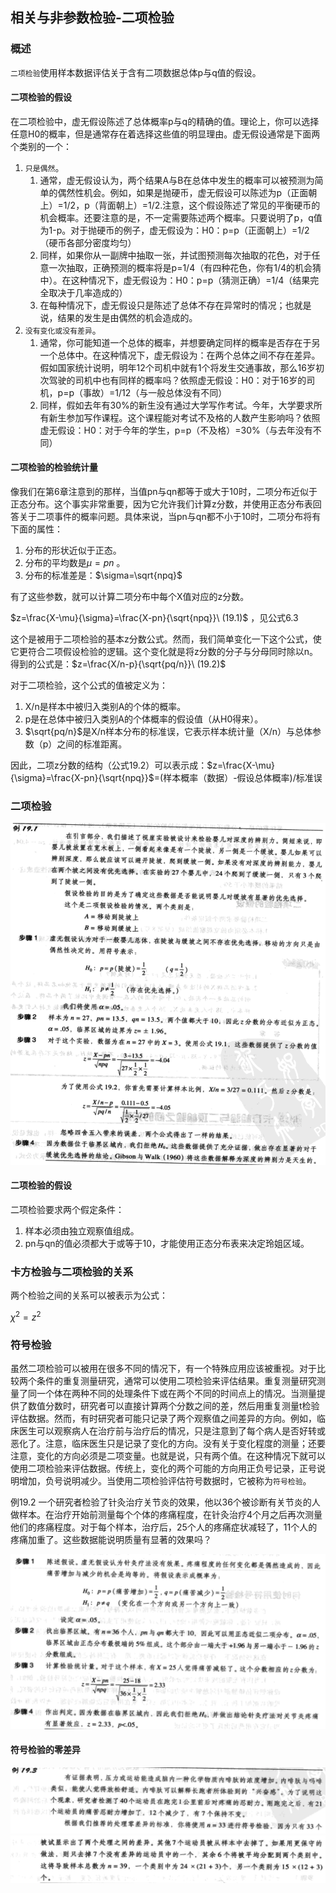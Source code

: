 ## 相关与非参数检验-二项检验
### 概述
`二项检验`使用样本数据评估关于含有二项数据总体p与q值的假设。

#### 二项检验的假设
在二项检验中，虚无假设陈述了总体概率p与q的精确的值。理论上，你可以选择任意H0的概率，但是通常存在着选择这些值的明显理由。虚无假设通常是下面两个类别的一个：

1. `只是偶然`。
   1. 通常，虚无假设认为，两个结果A与B在总体中发生的概率可以被预测为简单的偶然性机会。例如，如果是抛硬币，虚无假设可以陈述为p（正面朝上）=1/2，p（背面朝上）=1/2.注意，这个假设陈述了常见的平衡硬币的机会概率。还要注意的是，不一定需要陈述两个概率。只要说明了p，q值为1-p。对于抛硬币的例子，虚无假设为：H0：p=p（正面朝上）=1/2（硬币各部分密度均匀）
   2. 同样，如果你从一副牌中抽取一张，并试图预测每次抽取的花色，对于任意一次抽取，正确预测的概率将是p=1/4（有四种花色，你有1/4的机会猜中）。在这种情况下，虚无假设为：H0：p=p（猜测正确）=1/4（结果完全取决于几率造成的）
   3. 在每种情况下，虚无假设只是陈述了总体不存在异常时的情况；也就是说，结果的发生是由偶然的机会造成的。
2. `没有变化或没有差异`。 
   1. 通常，你可能知道一个总体的概率，并想要确定同样的概率是否存在于另一个总体中。在这种情况下，虚无假设为：在两个总体之间不存在差异。假如国家统计说明，明年12个司机中就有1个将发生交通事故，那么16岁初次驾驶的司机中也有同样的概率吗？依照虚无假设：H0：对于16岁的司机，p=p（事故）=1/12（与一般总体没有不同）
   2. 同样，假如去年有30%的新生没有通过大学写作考试。今年，大学要求所有新生参加写作课程。这个课程能对考试不及格的人数产生影响吗？依照虚无假设：H0：对于今年的学生，p=p（不及格）=30%（与去年没有不同）

#### 二项检验的检验统计量
像我们在第6章注意到的那样，当值pn与qn都等于或大于10时，二项分布近似于正态分布。这个事实非常重要，因为它允许我们计算z分数，并使用正态分布表回答关于二项事件的概率问题。具体来说，当pn与qn都不小于10时，二项分布将有下面的属性：

1. 分布的形状近似于正态。
2. 分布的平均数是$\mu=pn$  。
3. 分布的标准差是：$\sigma=\sqrt{npq}$

有了这些参数，就可以计算二项分布中每个X值对应的z分数。

$z=\frac{X-\mu}{\sigma}=\frac{X-pn}{\sqrt{npq}}\ (19.1)$  ，见公式6.3

这个是被用于二项检验的基本z分数公式。然而，我们简单变化一下这个公式，使它更符合二项假设检验的逻辑。这个变化就是将z分数的分子与分母同时除以n。得到的公式是：$z=\frac{X/n-p}{\sqrt{pq/n}}\ (19.2)$

对于二项检验，这个公式的值被定义为：
1. X/n是样本中被归入类别A的个体的概率。
2. p是在总体中被归入类别A的个体概率的假设值（从H0得来）。  
3. $\sqrt{pq/n}$是X/n样本分布的标准误，它表示样本统计量（X/n）与总体参数（p）之间的标准距离。

因此，二项z分数的结构（公式19.2）可以表示成：$z=\frac{X-\mu}{\sigma}=\frac{X-pn}{\sqrt{npq}}$=(样本概率（数据）-假设总体概率)/标准误

### 二项检验
![](binomial-test1.png)

#### 二项检验的假设
二项检验要求两个假定条件：

1. 样本必须由独立观察值组成。
2. pn与qn的值必须都大于或等于10，才能使用正态分布表来决定玲姐区域。  

### 卡方检验与二项检验的关系
两个检验之间的关系可以被表示为公式：

$\chi^2=z^2$

### 符号检验
虽然二项检验可以被用在很多不同的情况下，有一个特殊应用应该被重视。对于比较两个条件的重复测量研究，通常可以使用二项检验来评估结果。重复测量研究测量了同一个体在两种不同的处理条件下或在两个不同的时间点上的情况。当测量提供了数值分数时，研究者可以直接计算两个分数之间的差，然后用重复测量t检验评估数据。然而，有时研究者可能只记录了两个观察值之间差异的方向。例如，临床医生可以观察病人在治疗前与治疗后的情况，只是注意到了每个病人是否好转或恶化了。注意，临床医生只是记录了变化的方向。没有关于变化程度的测量；还要注意，变化的方向必须是二项变量。也就是说，只有两个值。在这种情况下就可以使用二项检验来评估数据。传统上，变化的两个可能的方向用正负号记录，正号说明增加，负号说明减少。当使用二项检验评估符号数据时，它被称为`符号检验`。

例19.2 一个研究者检验了针灸治疗关节炎的效果，他以36个被诊断有关节炎的人做样本。在治疗开始前测量每个个体的疼痛程度，在针灸治疗4个月之后再次测量他们的疼痛程度。对于每个样本，治疗后，25个人的疼痛症状减轻了，11个人的疼痛加重了。这些数据能说明质量有显著的效果吗？

![](binomial-test2.png)

#### 符号检验的零差异
![](binomial-test3.png)
![](binomial-test4.png)
